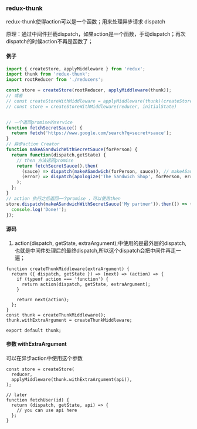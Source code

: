 ### redux-thunk

redux-thunk使得action可以是一个函数；用来处理异步请求 dispatch

原理：通过中间件拦截dispatch，如果action是一个函数，手动dispatch；再次dispatch的时候action不再是函数了；

#### 例子

```js
import { createStore, applyMiddleware } from 'redux';
import thunk from 'redux-thunk';
import rootReducer from './reducers';

const store = createStore(rootReducer, applyMiddleware(thunk));
// 或者 
// const createStoreWithMiddleware = applyMiddleware(thunk)(createStore)
// const store = createStoreWithMiddleware(reducer, initialState)


// 一个返回promise的service
function fetchSecretSauce() {
  return fetch('https://www.google.com/search?q=secret+sauce');
}
// 异步action Creator
function makeASandwichWithSecretSauce(forPerson) {
  return function(dispatch,getState) {
    // then 方法返回promise
    return fetchSecretSauce().then(
      (sauce) => dispatch(makeASandwich(forPerson, sauce)), // makeASandwich 普通action
      (error) => dispatch(apologize('The Sandwich Shop', forPerson, error)), // apologize 普通action
    );
  };
}
// action 执行之后返回一个promise ，可以使用then
store.dispatch(makeASandwichWithSecretSauce('My partner')).then(() => {
  console.log('Done!');
});
```

#### 源码

1. action(dispatch, getState, extraArgument);中使用的是最外层的dispatch,也就是中间件处理后的最终dispatch,所以这个dispatch会把中间件再走一遍；

```
function createThunkMiddleware(extraArgument) {
  return ({ dispatch, getState }) => (next) => (action) => {
    if (typeof action === 'function') {
      return action(dispatch, getState, extraArgument);
    }

    return next(action);
  };
}
const thunk = createThunkMiddleware();
thunk.withExtraArgument = createThunkMiddleware;

export default thunk;
```

#### 参数 withExtraArgument 

可以在异步action中使用这个参数

```
const store = createStore(
  reducer,
  applyMiddleware(thunk.withExtraArgument(api)),
);

// later
function fetchUser(id) {
  return (dispatch, getState, api) => {
    // you can use api here
  };
}
```